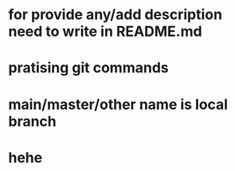 # for provide any/add description need to write in README.md 
# pratising git commands 
# main/master/other name is local branch
# hehe 